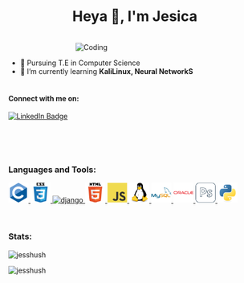 <h1 align="center">Heya 👋, I'm Jesica</h1><br>
<img align="right" alt="Coding" width="370" src="https://cdnb.artstation.com/p/assets/images/images/028/991/999/original/anna-havrylyukh-.gif?1596125112"><br>
 
- 🔭 Pursuing T.E in Computer Science
- 🌱 I’m currently learning **KaliLinux, Neural NetworkS**
  <br><br>


<div>
<h4 align="left">Connect with me on: </h4>

<a href="https://www.linkedin.com/in/jesica-annie-bijju-689696269/" align="center"><img src="https://img.shields.io/badge/LinkedIn-blue?style=for-the-badge&logo=linkedin&logoColor=white" alt="LinkedIn Badge"/>
</a>
</div>
<br><br><br>

<h3 align="left">Languages and Tools:</h3>
<p align="left"> <a href="https://www.cprogramming.com/" target="_blank" rel="noreferrer"> <img src="https://raw.githubusercontent.com/devicons/devicon/master/icons/c/c-original.svg" alt="c" width="40" height="40"/> </a> <a href="https://www.w3schools.com/css/" target="_blank" rel="noreferrer"> <img src="https://raw.githubusercontent.com/devicons/devicon/master/icons/css3/css3-original-wordmark.svg" alt="css3" width="40" height="40"/> </a> <a href="https://www.djangoproject.com/" target="_blank" rel="noreferrer"> <img src="https://cdn.worldvectorlogo.com/logos/django.svg" alt="django" width="40" height="40"/> </a> <a href="https://www.w3.org/html/" target="_blank" rel="noreferrer"> <img src="https://raw.githubusercontent.com/devicons/devicon/master/icons/html5/html5-original-wordmark.svg" alt="html5" width="40" height="40"/> </a> <a href="https://developer.mozilla.org/en-US/docs/Web/JavaScript" target="_blank" rel="noreferrer"> <img src="https://raw.githubusercontent.com/devicons/devicon/master/icons/javascript/javascript-original.svg" alt="javascript" width="40" height="40"/> </a> <a href="https://www.linux.org/" target="_blank" rel="noreferrer"> <img src="https://raw.githubusercontent.com/devicons/devicon/master/icons/linux/linux-original.svg" alt="linux" width="40" height="40"/> </a> <a href="https://www.mysql.com/" target="_blank" rel="noreferrer"> <img src="https://raw.githubusercontent.com/devicons/devicon/master/icons/mysql/mysql-original-wordmark.svg" alt="mysql" width="40" height="40"/> </a> <a href="https://www.oracle.com/" target="_blank" rel="noreferrer"> <img src="https://raw.githubusercontent.com/devicons/devicon/master/icons/oracle/oracle-original.svg" alt="oracle" width="40" height="40"/> </a> <a href="https://www.photoshop.com/en" target="_blank" rel="noreferrer"> <img src="https://raw.githubusercontent.com/devicons/devicon/master/icons/photoshop/photoshop-line.svg" alt="photoshop" width="40" height="40"/> </a> <a href="https://www.python.org" target="_blank" rel="noreferrer"> <img src="https://raw.githubusercontent.com/devicons/devicon/master/icons/python/python-original.svg" alt="python" width="40" height="40"/> </a> </p><br>


<h3 align="left">Stats:</h3>

<p><img align="center" src="https://github-readme-stats.vercel.app/api/top-langs?username=jesshush&show_icons=true&locale=en&layout=compact&bg_color=000000&text_color=ffffff" alt="jesshush" /></p>

<p>&nbsp;<img align="left" src="https://github-readme-streak-stats.herokuapp.com/?user=jesshush&theme=dark" alt="jesshush" /></p>

